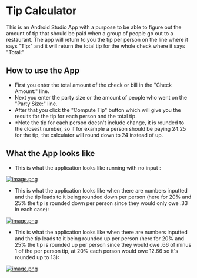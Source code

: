 # Tip CalculatorThis is an Android Studio App with a purpose to be able to figure out the amount of tip that should be paid when a group of people go out to a restaurant. The app will return to you the tip per person on the line where it says "Tip:" and it will return the total tip for the whole check where it says "Total:"## How to use the App- First you enter the total amount of the check or bill in the "Check Amount:" line.- Next you enter the party size or the amount of people who went on the "Party Size:" line.- After that you click the "Compute Tip" button which will give you the results for the tip for each person and the total tip. - *Note the tip for each person doesn't include change, it is rounded to the closest number, so if for example a person should be paying 24.25 for the tip, the calculator will round down to 24 instead of up.## What the App looks like- This is what the application looks like running with no input :[![image.png](https://i.postimg.cc/WpgWHX4V/image.png)](https://postimg.cc/kDMvVN8Y)- This is what the application looks like when there are numbers inputted and the tip leads to it being rounded down per person (here for 20% and 25% the tip is rounded down per person since they would only owe .33 in each case):[![image.png](https://i.postimg.cc/h4YD24h6/image.png)](https://postimg.cc/3WgQRTXF)- This is what the application looks like when there are numbers inputted and the tip leads to it being rounded up per person (here for 20% and 25% the tip is rounded up per person since they would owe .66 of minus 1 of the per person tip, at 20% each person would owe 12.66 so it's rounded up to 13):[![image.png](https://i.postimg.cc/SRfwFrkg/image.png)](https://postimg.cc/q6gm22tK)